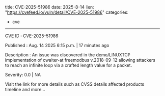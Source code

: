  
title: CVE-2025-51986
date: 2025-8-14
lien: "https://cvefeed.io/vuln/detail/CVE-2025-51986"
categories:
  - cve
---

CVE ID : CVE-2025-51986

Published :  Aug. 14
2025
6:15 p.m. | 17 minutes ago

Description : An issue was discovered in the demo/LINUXTCP implementation of cwalter-at freemodbus v.2018-09-12 allowing attackers to reach an infinite loop via a crafted length value for a packet.

Severity: 0.0 | NA

Visit the link for more details
such as CVSS details
affected products
timeline
and more...
